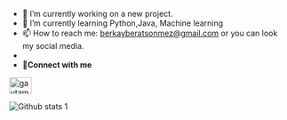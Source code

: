 - 🔭 I’m currently working on a new project.
- 🌱 I’m currently learning Python,Java, Machine learning
- 📫 How to reach me: berkayberatsonmez@gmail.com or you can look my social media.
- 
- 🔗**Connect with me**

<a href="https://twitter.com/Callmebibisi" target="blank"><img align="center" src="https://raw.githubusercontent.com/rahuldkjain/github-profile-readme-generator/master/src/images/icons/Social/twitter.svg" alt="gautamkrishnar" height="30" width="40" /></a>


![Github stats 1](https://github-readme-stats.vercel.app/api?username=berkayberatsonmez&show_icons=true&theme=github_dark)

